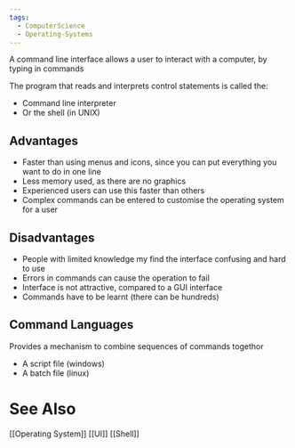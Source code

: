 ```yaml
---
tags:
  - ComputerScience
  - Operating-Systems
---
```

A command line interface allows a user to interact with a computer, by typing in commands

The program that reads and interprets control statements is called the: 
- Command line interpreter
- Or the shell (in UNIX)
## Advantages
- Faster than using menus and icons, since you can put everything you want to do in one line
- Less memory used, as there are no graphics
- Experienced users can use this faster than others
- Complex commands can be entered to customise the operating system for a user

## Disadvantages
- People with limited knowledge my find the interface confusing and hard to use
- Errors in commands can cause the operation to fail
- Interface is not attractive, compared to a GUI interface
- Commands have to be learnt (there can be hundreds)

## Command Languages
Provides a mechanism to combine sequences of commands togethor
- A script file (windows)
- A batch file (linux)

# See Also
[[Operating System]]
[[UI]]
[[Shell]]